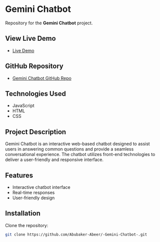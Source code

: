 # Gemini Chatbot

Repository for the **Gemini Chatbot** project.

## View Live Demo

- [Live Demo](https://wonderful-druid-559f46.netlify.app/)

## GitHub Repository

- [Gemini Chatbot GitHub Repo](https://github.com/Abubaker-Abeer/-Gemini-Chatbot-.git)

## Technologies Used

- JavaScript
- HTML
- CSS

## Project Description

Gemini Chatbot is an interactive web-based chatbot designed to assist users in answering common questions and provide a seamless conversational experience. The chatbot utilizes front-end technologies to deliver a user-friendly and responsive interface.

## Features

- Interactive chatbot interface
- Real-time responses
- User-friendly design
## Installation

 Clone the repository:
   ```bash
   git clone https://github.com/Abubaker-Abeer/-Gemini-Chatbot-.git
